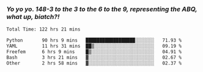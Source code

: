 ### ***Yo yo yo. 148-3 to the 3 to the 6 to the 9, representing the ABQ, what up, biatch?!***

<!--START_SECTION:waka-->

```txt
Total Time: 122 hrs 21 mins

Python       90 hrs 9 mins   ██████████████████░░░░░░░   71.93 %
YAML         11 hrs 31 mins  ██▒░░░░░░░░░░░░░░░░░░░░░░   09.19 %
Freefem      6 hrs 9 mins    █▒░░░░░░░░░░░░░░░░░░░░░░░   04.91 %
Bash         3 hrs 21 mins   ▓░░░░░░░░░░░░░░░░░░░░░░░░   02.67 %
Other        2 hrs 58 mins   ▓░░░░░░░░░░░░░░░░░░░░░░░░   02.37 %
```

<!--END_SECTION:waka-->

<!--
**AJMC2002/AJMC2002** is a ✨ _special_ ✨ repository because its `README.md` (this file) appears on your GitHub profile.

Here are some ideas to get you started:

- 🔭 I’m currently working on ...
- 🌱 I’m currently learning ...
- 👯 I’m looking to collaborate on ...
- 🤔 I’m looking for help with ...
- 💬 Ask me about ...
- 📫 How to reach me: ...
- 😄 Pronouns: ...
- ⚡ Fun fact: ...
-->

